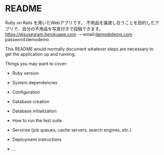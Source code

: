 # README
Ruby on Rails を用いたWebアプリです。
不用品を譲渡し合うことを目的したアプリで、自分の不用品を写真付きで投稿できます。
https://disusegram.herokuapp.com
---email:demo@demo.com password:demodemo

This README would normally document whatever steps are necessary to get the
application up and running.

Things you may want to cover:

* Ruby version

* System dependencies

* Configuration

* Database creation

* Database initialization

* How to run the test suite

* Services (job queues, cache servers, search engines, etc.)

* Deployment instructions

* ...
